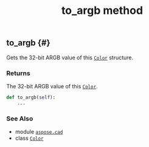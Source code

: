 ﻿---
title: to_argb method
second_title: Aspose.CAD for Python via .NET API References
description: 
type: docs
weight: 90
url: /python-net/aspose.cad/color/to_argb/
is_root: false
---

## to_argb {#}

Gets the 32-bit ARGB value of this [`Color`](/cad/python-net/aspose.cad/color) structure.


### Returns 


The 32-bit ARGB value of this [`Color`](/cad/python-net/aspose.cad/color).


```python
def to_argb(self):
    ...
```





### See Also
* module [`aspose.cad`](../../)
* class [`Color`](/cad/python-net/aspose.cad/color)
